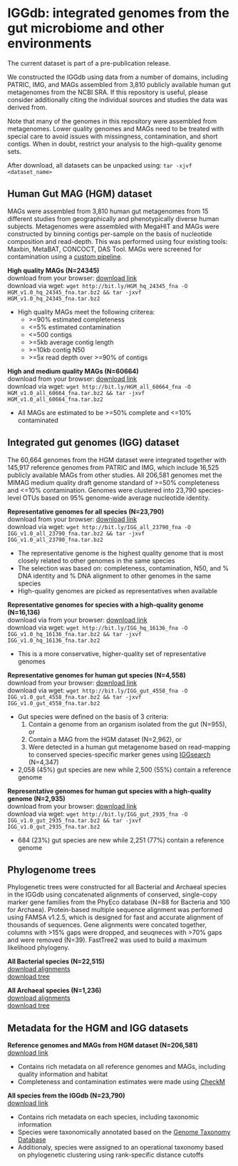 # IGGdb: integrated genomes from the gut microbiome and other environments

The current dataset is part of a pre-publication release.

We constructed the IGGdb using data from a number of domains, including PATRIC, IMG, and MAGs assembled from 3,810 publicly available human gut metagenomes from the NCBI SRA. If this repository is useful, please consider additionally citing the individual sources and studies the data was derived from.

Note that many of the genomes in this repository were assembled from metagenomes. Lower quality genomes and MAGs need to be treated with special care to avoid issues with missingness, contamination, and short contigs. When in doubt, restrict your analysis to the high-quality genome sets.

After download, all datasets can be unpacked using: `tar -xjvf <dataset_name>`
 
## Human Gut MAG (HGM) dataset

MAGs were assembled from 3,810 human gut metagenomes from 15 different studies from geographically and phenotypically diverse human subjects. Metagenomes were assembled with MegaHIT and MAGs were constructed by binning contigs per-sample on the basis of nucleotide composition and read-depth. This was performed using four existing tools: Maxbin, MetaBAT, CONCOCT, DAS Tool. MAGs were screened for contamination using a [custom pipeline](https://github.com/snayfach/MAGpurify).

<b>High quality MAGs (N=24345)</b>   
download from your browser: [download link](http://bit.ly/HGM_hq_24345_fna)  
download via wget: `wget http://bit.ly/HGM_hq_24345_fna -O HGM_v1.0_hq_24345_fna.tar.bz2 && tar -jxvf HGM_v1.0_hq_24345_fna.tar.bz2`  

* High quality MAGs meet the following criterea:
	*  \>=90% estimated completeness
	*  <=5% estimated contamination
	*  <=500 contigs
	*  \>=5kb average contig length
	*  \>=10kb contig N50
	*  \>=5x read depth over >=90% of contigs

<b>High and medium quality MAGs (N=60664)</b>   
download from your browser: [download link](http://bit.ly/HGM_all_60664_fna)  
download via wget: `wget http://bit.ly/HGM_all_60664_fna -O HGM_v1.0_all_60664_fna.tar.bz2 && tar -jxvf HGM_v1.0_all_60664_fna.tar.bz2` 

* All MAGs are estimated to be >=50% complete and <=10% contaminated

## Integrated gut genomes (IGG) dataset

The 60,664 genomes from the HGM dataset were integrated together with 145,917 reference genomes from PATRIC and IMG, which include 16,525 publicly available MAGs from other studies. All 206,581 genomes met the MIMAG medium quality draft genome standard of >=50% completeness and <=10% contamination. Genomes were clustered into 23,790 species-level OTUs based on 95% genome-wide average nucleotide identity.  

<b>Representative genomes for all species (N=23,790)</b>  
download from your browser: [download link](http://bit.ly/IGG_all_23790_fna)  
download via wget: `wget http://bit.ly/IGG_all_23790_fna -O IGG_v1.0_all_23790_fna.tar.bz2 && tar -jxvf IGG_v1.0_all_23790_fna.tar.bz2`

* The representative genome is the highest quality genome that is most closely related to other genomes in the same species
* The selection was based on: completeness, contamination, N50, and % DNA identity  and % DNA alignment to other genomes in the same species
* High-quality genomes are picked as representatives when available

<b>Representative genomes for species with a high-quality genome (N=16,136)</b>  
download via from your browser: [download link](http://bit.ly/IGG_hq_16136_fna)  
download via wget: `wget http://bit.ly/IGG_hq_16136_fna -O IGG_v1.0_hq_16136_fna.tar.bz2 && tar -jxvf IGG_v1.0_hq_16136_fna.tar.bz2`

* This is a more conservative, higher-quality set of representative genomes 

<b>Representative genomes for human gut species (N=4,558)</b>  
download from your browser: [download link](http://bit.ly/IGG_gut_4558_fna)  
download via wget: `wget http://bit.ly/IGG_gut_4558_fna -O IGG_v1.0_gut_4558_fna.tar.bz2 && tar -jxvf IGG_v1.0_gut_4558_fna.tar.bz2`  

* Gut species were defined on the basis of 3 criteria:  
	1) Contain a genome from an organism isolated from the gut (N=955), or  
	2) Contain a MAG from the HGM dataset (N=2,962), or  
	3) Were detected in a human gut metagenome based on read-mapping to conserved species-specific marker genes using [IGGsearch](https://github.com/snayfach/IGGsearch) (N=4,347)
* 2,058 (45%) gut species are new while 2,500 (55%) contain a reference genome

<b>Representative genomes for human gut species with a high-quality genome (N=2,935)</b>  
download from your browser: [download link](http://bit.ly/IGG_gut_2935_fna)  
download via wget: `wget http://bit.ly/IGG_gut_2935_fna -O IGG_v1.0_gut_2935_fna.tar.bz2 && tar -jxvf IGG_v1.0_gut_2935_fna.tar.bz2` 

* 684 (23%) gut species are new while 2,251 (77%) contain a reference genome


## Phylogenome trees

Phylogenetic trees were constructed for all Bacterial and Archaeal species in the IGGdb using concatenated alignments of conserved, single-copy marker gene families from the PhyEco database (N=88 for Bacteria and 100 for Archaea). Protein-based multiple sequence alignment was performed using FAMSA v1.2.5, which is designed for fast and accurate alignment of thousands of sequences. Gene alignments were concated together, columns with >15% gaps were dropped, and seuqneces with >70% gaps and were removed (N=39). FastTree2 was used to build a maximum likelihood phylogeny.

<b>All Bacterial species (N=22,515)</b>  
[download alignments](http://bit.ly/IGG_bact_22515_msa)  
[download tree](http://bit.ly/IGG_bact_22515_tre)

<b>All Archaeal species (N=1,236)</b>  
[download alignments](http://bit.ly/IGG_arch_1236_msa)   
[download tree](http://bit.ly/IGG_arch_1236_tre)


## Metadata for the HGM and IGG datasets

<b>Reference genomes and MAGs from HGM dataset (N=206,581)</b>  
[download link](http://bit.ly/IGG_genome_info_206581)

* Contains rich metadata on all reference genomes and MAGs, including quality information and habitat
* Completeness and contamination estimates were made using [CheckM](https://github.com/Ecogenomics/CheckM)

<b>All species from the IGGdb (N=23,790)</b>  
[download link](http://bit.ly/IGG_species_info_23790)  

* Contains rich metadata on each species, including taxonomic information
* Species were taxonomically annotated based on the [Genome Taxonomy Database](https://github.com/Ecogenomics/GTDBTk)
* Additionaly, species were assigned to an operational taxonomy based on phylogenetic clustering using rank-specific distance cutoffs
